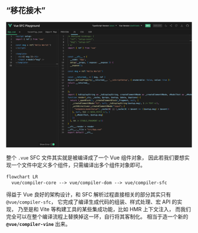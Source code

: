 <h2 class="font-bold text-coolGray">
  “移花接木”
</h2>

<p
  v-click.hide="1"
  class="flex items-center transition-800"
>
  <img class="mt-4 w-full h-460px object-contain" src="/assets/vue-repl-1.png" alt="vue-repl-1">
</p>

<p v-click="1" class="flex flex-col transition-800 w-auto lh-2 text-coolgray-300 text-4">
  <span class="my2">整个 <code>.vue</code> SFC 文件其实就是被编译成了一个 Vue 组件对象，</span>
  <span class="my2">因此若我们要想实现一个文件中定义多个组件，只需编译出多个组件对象即可。</span>
</p>

<v-click :at="2">

```mermaid { theme: 'neutral', themeVariables: { width: 'auto', fontFamily: 'Fira Code' }, scale: 0.8 }
flowchart LR
  vue/compiler-core --> vue/compiler-dom --> vue/compiler-sfc
```

</v-click>

<p v-click="2" class="flex flex-col transition-800 w-auto lh-2 text-coolgray-100 text-4">
  <span class="mb2">
    得益于 Vue 良好的架构设计，和 SFC 解析过程直接相关的部分其实只有 <code>@vue/compiler-sfc</code>，
  </span>
  <span class="my2 text-coolgray-400">
    它完成了编译生成代码的组装、样式处理、宏 API 的实现，
  </span>
  <span class="my2 text-coolgray-400">
    乃至是和 Vite 等构建工具的某些集成功能，比如 HMR 上下文注入，
  </span>
  <span class="my2">
    而我们完全可以在整个编译流程上替换掉这一环，自行将其客制化。
  </span>
  <span class="my2">
    相当于造一个新的 <strong><code>@vue/compiler-vine</code></strong> 出来。
  </span>
</p>

<!--
打开 Vue 的 Playground，我相信大家都或多或少来用过这个编译展示工具，可以看到一个 SFC 实际最后被编译出的 JS 和 CSS 代码，其实看起来相当干净且独立。

[click] 

在一个 JS 文件里写对象有手就行，需要花力气的部分是把模板的编译结果，也就是最终的渲染函数（乃至以后 vapor 模式的真实 DOM 渲染操作过程）嵌入进这个组件对象里面。

[click] 

然而这个编译的过程得益于 Vue 良好的架构设计，已经是一种可供直接调用的工具了。

所以理论上我们只要循环一下，多次调用现有的编译过程、然后把结果、也就是多个 Vue 组件对象放在一起就成了。

这也就是说，虽然我们想要设计的写法是全新的模式，但我希望完成这件事的过程中，可以尽最大程度地利用现在工具链已有的能力，减轻工作量。

[本页预计耗时：1.5 min]
-->
